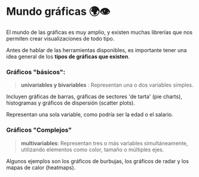 # Mundo gráficas 🌍👁

El mundo de las gráficas es muy amplio, y existen muchas librerías que nos permiten crear visualizaciones de todo tipo.

Antes de hablar de las herramientas disponibles, es importante tener una idea general de los **tipos de gráficas que existen**.


### Gráficos "básicos":
> **univariables y bivariables** : Representan una o dos variables simples.

 Incluyen gráficas de barras, gráficas de sectores 'de tarta' (pie charts), histogramas y gráficos de dispersión (scatter plots).

 Representan una sola variable, como podría ser la edad o el salario. 

### Gráficos "Complejos" 
> **multivariables**: Representan tres o más variables simultáneamente, utilizando elementos como color, tamaño o múltiples ejes. 

Algunos ejemplos son los gráficos de burbujas, los gráficos de radar y los mapas de calor (heatmaps).


